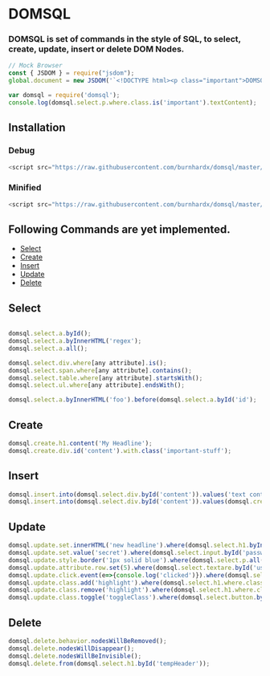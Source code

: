 # DOMSQL
### DOMSQL is set of commands in the style of SQL, to select, create, update, insert or delete DOM Nodes.

```js
// Mock Browser
const { JSDOM } = require("jsdom");
global.document = new JSDOM('`<!DOCTYPE html><p class="important">DOMSQL Rulez</span></p>`').window.document;

var domsql = require('domsql');
console.log(domsql.select.p.where.class.is('important').textContent);
```

## Installation

### Debug
```js
<script src="https://raw.githubusercontent.com/burnhardx/domsql/master/dist/domsql.js"></script>
```
### Minified
```js
<script src="https://raw.githubusercontent.com/burnhardx/domsql/master/dist/domsql.min.js"></script>
```

## Following Commands are yet implemented.

* [Select](#select)
* [Create](#create)
* [Insert](#insert)
* [Update](#update)
* [Delete](#delete)

## Select

```js

domsql.select.a.byId();
domsql.select.a.byInnerHTML('regex');
domsql.select.a.all();

domsql.select.div.where[any attribute].is();
domsql.select.span.where[any attribute].contains();
domsql.select.table.where[any attribute].startsWith();
domsql.select.ul.where[any attribute].endsWith();

domsql.select.a.byInnerHTML('foo').before(domsql.select.a.byId('id');
```

## Create

```js
domsql.create.h1.content('My Headline');
domsql.create.div.id('content').with.class('important-stuff');
```

## Insert

```js
domsql.insert.into(domsql.select.div.byId('content')).values('text content');
domsql.insert.into(domsql.select.div.byId('content')).values(domsql.create.p.content('New Paragraph'));
```

## Update


```js
domsql.update.set.innerHTML('new headline').where(domsql.select.h1.byInnerHTML('old headline'));
domsql.update.set.value('secret').where(domsql.select.input.byId('password'));
domsql.update.style.border('1px solid blue').where(domsql.select.p.all());
domsql.update.attribute.row.set(5).where(domsql.select.textare.byId('userinput'));
domsql.update.click.event(e=>{console.log('clicked')}).where(domsql.select.button.byId('clickbutton'));
domsql.update.class.add('highlight').where(domsql.select.h1.where.class.is('no-highlight'));
domsql.update.class.remove('highlight').where(domsql.select.h1.where.class.contains('highlight'));
domsql.update.class.toggle('toggleClass').where(domsql.select.button.byId('mybutton'));
```

## Delete


```js
domsql.delete.behavior.nodesWillBeRemoved();
domsql.delete.nodesWillDisappear();
domsql.delete.nodesWillBeInvisible();
domsql.delete.from(domsql.select.h1.byId('tempHeader'));
```
